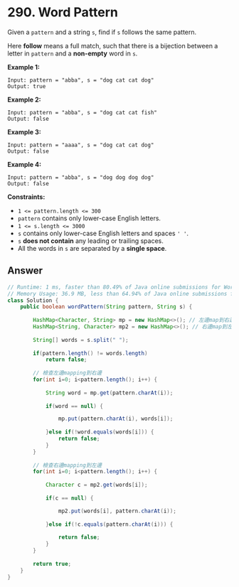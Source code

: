 # 290. Word Pattern

Given a `pattern` and a string `s`, find if `s` follows the same pattern.

Here **follow** means a full match, such that there is a bijection between a letter in `pattern` and a **non-empty** word in `s`.

**Example 1:**

```
Input: pattern = "abba", s = "dog cat cat dog"
Output: true
```

**Example 2:**

```
Input: pattern = "abba", s = "dog cat cat fish"
Output: false
```

**Example 3:**

```
Input: pattern = "aaaa", s = "dog cat cat dog"
Output: false
```

**Example 4:**

```
Input: pattern = "abba", s = "dog dog dog dog"
Output: false
```

**Constraints:**

- `1 <= pattern.length <= 300`
- `pattern` contains only lower-case English letters.
- `1 <= s.length <= 3000`
- `s` contains only lower-case English letters and spaces `' '`.
- `s` **does not contain** any leading or trailing spaces.
- All the words in `s` are separated by a **single space**.

## Answer

```java
// Runtime: 1 ms, faster than 80.49% of Java online submissions for Word Pattern.
// Memory Usage: 36.9 MB, less than 64.94% of Java online submissions for Word Pattern.
class Solution {
    public boolean wordPattern(String pattern, String s) {
        
        HashMap<Character, String> mp = new HashMap<>(); // 左邊map到右邊
        HashMap<String, Character> mp2 = new HashMap<>(); // 右邊map到左邊
        
        String[] words = s.split(" ");
        
        if(pattern.length() != words.length)
            return false;
        
        // 檢查左邊mapping到右邊
        for(int i=0; i<pattern.length(); i++) {
            
            String word = mp.get(pattern.charAt(i));
            
            if(word == null) {

                mp.put(pattern.charAt(i), words[i]);
                
            }else if(!word.equals(words[i])) {
                return false;
            }
        }
        
        // 檢查右邊mapping到左邊
        for(int i=0; i<pattern.length(); i++) {
            
            Character c = mp2.get(words[i]);
            
            if(c == null) {

                mp2.put(words[i], pattern.charAt(i));
                
            }else if(!c.equals(pattern.charAt(i))) {
                
                return false;
            }
        }
        
        return true;
    }
}
```